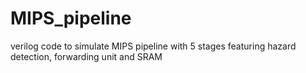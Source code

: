 # MIPS_pipeline
verilog code to simulate MIPS pipeline with 5 stages featuring hazard detection, forwarding unit and SRAM
